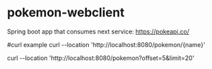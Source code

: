 # pokemon-webclient

Spring boot app that consumes next service: https://pokeapi.co/

#curl example
curl --location 'http://localhost:8080/pokemon/{name}'

curl --location 'http://localhost:8080/pokemon?offset=5&limit=20'
